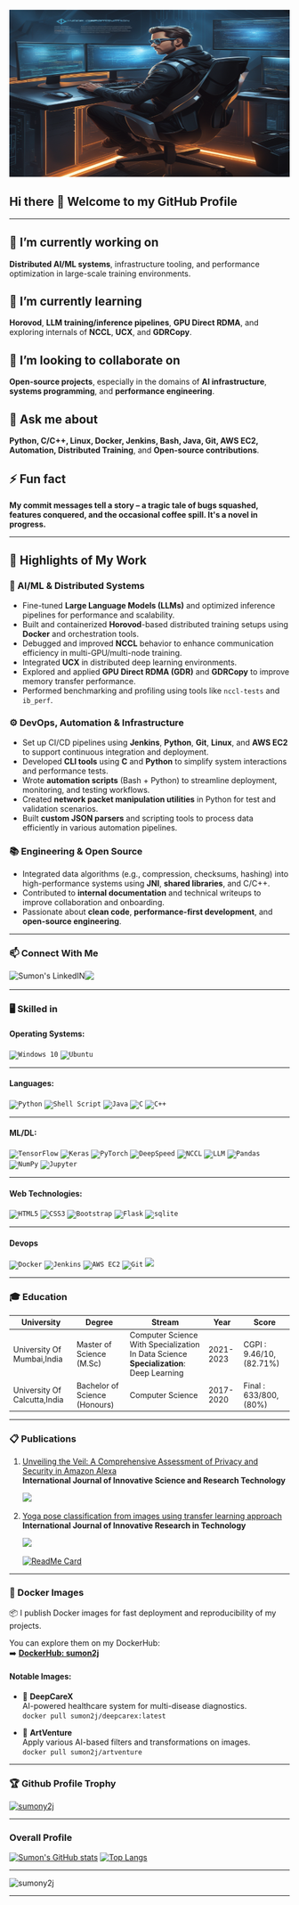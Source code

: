 <img src="./Github_Banner.png" width=100% height=300px> <br>

## Hi there 👋 Welcome to my GitHub Profile

<hr>

## 🔭 I’m currently working on
**Distributed AI/ML systems**, infrastructure tooling, and performance optimization in large-scale training environments.

## 🌱 I’m currently learning
**Horovod**, **LLM training/inference pipelines**, **GPU Direct RDMA**, and exploring internals of **NCCL**, **UCX**, and **GDRCopy**.

## 👯 I’m looking to collaborate on
**Open-source projects**, especially in the domains of **AI infrastructure**, **systems programming**, and **performance engineering**.

## 💬 Ask me about
**Python, C/C++, Linux, Docker, Jenkins, Bash, Java, Git, AWS EC2, Automation, Distributed Training**, and **Open-source contributions**.

## ⚡ Fun fact
**My commit messages tell a story – a tragic tale of bugs squashed, features conquered, and the occasional coffee spill. It's a novel in progress.**

---

## 🚀 Highlights of My Work

### 🧠 AI/ML & Distributed Systems

- Fine-tuned **Large Language Models (LLMs)** and optimized inference pipelines for performance and scalability.
- Built and containerized **Horovod**-based distributed training setups using **Docker** and orchestration tools.
- Debugged and improved **NCCL** behavior to enhance communication efficiency in multi-GPU/multi-node training.
- Integrated **UCX** in distributed deep learning environments.
- Explored and applied **GPU Direct RDMA (GDR)** and **GDRCopy** to improve memory transfer performance.
- Performed benchmarking and profiling using tools like `nccl-tests` and `ib_perf`.

### ⚙️ DevOps, Automation & Infrastructure

- Set up CI/CD pipelines using **Jenkins**, **Python**, **Git**, **Linux**, and **AWS EC2** to support continuous integration and deployment.
- Developed **CLI tools** using **C** and **Python** to simplify system interactions and performance tests.
- Wrote **automation scripts** (Bash + Python) to streamline deployment, monitoring, and testing workflows.
- Created **network packet manipulation utilities** in Python for test and validation scenarios.
- Built **custom JSON parsers** and scripting tools to process data efficiently in various automation pipelines.

### 📚 Engineering & Open Source

- Integrated data algorithms (e.g., compression, checksums, hashing) into high-performance systems using **JNI**, **shared libraries**, and C/C++.
- Contributed to **internal documentation** and technical writeups to improve collaboration and onboarding.
- Passionate about **clean code**, **performance-first development**, and **open-source engineering**.

<hr>

### 📫 Connect With Me
<a href="https://www.linkedin.com/in/sumon-singh-4b0a031a5/">
  <img align="left" alt="Sumon's LinkedIN" src="https://img.shields.io/badge/linkedin-%230077B5.svg?style=for-the-badge&logo=linkedin&logoColor=white" />
</a>
<a href="mailto:singhsumony2j@gmail.com?">
  <img src="https://img.shields.io/badge/gmail-%23DD0031.svg?&style=for-the-badge&logo=gmail&logoColor=white"/></a>
</a>

<hr>

###  :desktop_computer: Skilled in 

#### Operating Systems:
<code><img alt="Windows 10" src="https://img.shields.io/badge/Windows-0078D6?style=for-the-badge&logo=windows&logoColor=white" /></code>
<code><img alt="Ubuntu" src="https://img.shields.io/badge/Ubuntu-E95420?style=for-the-badge&logo=ubuntu&logoColor=white" /></code>

<hr>

#### Languages:
<code><img alt="Python" src="https://img.shields.io/badge/python-%2314354C.svg?style=for-the-badge&logo=python&logoColor=white"/></code>
<code><img alt="Shell Script" src="https://img.shields.io/badge/shell_script%20-%23121011.svg?&style=for-the-badge&logo=gnu-bash&logoColor=white"/></code>
<code><img alt="Java" src="https://img.shields.io/badge/java-%23ED8B00.svg?&style=for-the-badge&logo=java&logoColor=white"/></code>
<code><img alt="C" src="https://img.shields.io/badge/c%20-%2300599C.svg?&style=for-the-badge&logo=c&logoColor=white"/></code>
<code><img alt="C++" src="https://img.shields.io/badge/c++-%2300599C.svg?style=for-the-badge&logo=c%2B%2B&logoColor=white"/></code>

<hr>

#### ML/DL:
<code><img alt="TensorFlow" src="https://img.shields.io/badge/TensorFlow-%23FF6F00.svg?style=for-the-badge&logo=TensorFlow&logoColor=white" /></code>
<code><img alt="Keras" src="https://img.shields.io/badge/Keras-%23D00000.svg?style=for-the-badge&logo=Keras&logoColor=white"/></code>
<code><img alt="PyTorch" src="https://img.shields.io/badge/PyTorch-%23EE4C2C.svg?style=for-the-badge&logo=PyTorch&logoColor=white"/></code>
<code><img alt="DeepSpeed" src="https://img.shields.io/badge/DeepSpeed-%230072C6.svg?style=for-the-badge&logo=azuredevops&logoColor=white"/></code>
<code><img alt="NCCL" src="https://img.shields.io/badge/NCCL-%23000000.svg?style=for-the-badge&logo=nvidia&logoColor=white"/></code>
<code><img alt="LLM" src="https://img.shields.io/badge/LLM-%237952B3.svg?style=for-the-badge&logo=openai&logoColor=white"/></code>
<code><img alt="Pandas" src="https://img.shields.io/badge/pandas-%23150458.svg?style=for-the-badge&logo=pandas&logoColor=white" /></code>
<code><img alt="NumPy" src="https://img.shields.io/badge/numpy-%23013243.svg?style=for-the-badge&logo=numpy&logoColor=white" /></code>
<code><img alt="Jupyter" src="https://img.shields.io/badge/Jupyter-%23F37626.svg?style=for-the-badge&logo=Jupyter&logoColor=white" /></code>

<hr>

#### Web Technologies:
<code><img alt="HTML5" src="https://img.shields.io/badge/html5-%23E34F26.svg?style=for-the-badge&logo=html5&logoColor=white"/></code>
<code><img alt="CSS3" src="https://img.shields.io/badge/css3-%231572B6.svg?style=for-the-badge&logo=css3&logoColor=white"/></code>
<code><img alt="Bootstrap" src="https://img.shields.io/badge/bootstrap%20-%23563D7C.svg?&style=for-the-badge&logo=bootstrap&logoColor=white"/></code>
<code><img alt="Flask" src="https://img.shields.io/badge/flask%20-%23000.svg?&style=for-the-badge&logo=flask&logoColor=white"/></code>
<code><img alt="sqlite" src ="https://img.shields.io/badge/sqlite-%2307405e.svg?&style=for-the-badge&logo=sqlite&logoColor=white"/></code>

<hr>

#### Devops
<code><img alt="Docker" src="https://img.shields.io/badge/docker%20-%230db7ed.svg?&style=for-the-badge&logo=docker&logoColor=white"/></code>
<code><img alt="Jenkins" src="https://img.shields.io/badge/jenkins%20-%232C5263.svg?&style=for-the-badge&logo=jenkins&logoColor=white"/></code>
<code><img alt="AWS EC2" src="https://img.shields.io/badge/AWS%20-%23FF9900.svg?&style=for-the-badge&logo=amazon-aws&logoColor=white"/></code>
<code><img alt="Git" src="https://img.shields.io/badge/git%20-%23F05033.svg?&style=for-the-badge&logo=git&logoColor=white"/></code>
<code><img src="https://img.shields.io/badge/vagrant%20-%231563FF.svg?&style=for-the-badge&logo=vagrant&logoColor=white"/></code>

<hr>

### :mortar_board: Education

|University|Degree|Stream|Year|Score|
| ---- | ---- | ---- | ---- | ---- |
|University Of Mumbai,India|Master of Science (M.Sc)|Computer Science With Specialization In Data Science<br><strong>Specialization</strong>: Deep Learning|2021-2023|CGPI : 9.46/10, (82.71%)|
|University Of Calcutta,India|Bachelor of Science (Honours)|Computer Science|2017-2020|Final : 633/800, (80%)

<hr>

### :clipboard: Publications 

<ol>
  
<li><a href="https://ijisrt.com/assets/upload/files/IJISRT23JUL1680.pdf"/>Unveiling the Veil: A Comprehensive Assessment of Privacy and Security in Amazon Alexa</a></li><strong>International Journal of Innovative Science and Research Technology</strong>
<p><a href="https://ijisrt.com/unveiling-the-veil-a-comprehensive-assessment-of-privacy-and-security-in-amazon-alexa"><img src="https://img.shields.io/badge/IJISRT-Publisher-blue"></a></p>
  

<li><a href="https://ijirt.org/publishedpaper/IJIRT167821_PAPER.pdf"/>Yoga pose classification from images using transfer learning approach</a></li><strong>International Journal of Innovative Research in Technology</strong> 
<p><a href="https://ijirt.org/Article?manuscript=167821"><img src="https://img.shields.io/badge/IJIRT-Publisher-green"><a/></p>

[![ReadMe Card](https://github-readme-stats.vercel.app/api/pin/?username=sumony2j&repo=Transfer-Learning)](https://github.com/sumony2j/Transfer-Learning.git)
  
</ol>

<hr>

### 🐳 Docker Images

📦 I publish Docker images for fast deployment and reproducibility of my projects.

You can explore them on my DockerHub:  
➡️ [**DockerHub: sumon2j**](https://hub.docker.com/u/sumon2j)

#### Notable Images:
- 🔹 **DeepCareX**  
  AI-powered healthcare system for multi-disease diagnostics.  
  `docker pull sumon2j/deepcarex:latest`

- 🔹 **ArtVenture**  
  Apply various AI-based filters and transformations on images.  
  `docker pull sumon2j/artventure`

---

### 🏆 Github Profile Trophy

<p align="left"> <a href="https://github.com/ryo-ma/github-profile-trophy"><img src="https://github-profile-trophy.vercel.app/?username=sumony2j" alt="sumony2j" /></a> </p>

<hr>

### Overall Profile

[![Sumon's GitHub stats](https://github-readme-stats.vercel.app/api?username=sumony2j&show_icons=true&locale=en)](https://github.com/anuraghazra/github-readme-stats)
[![Top Langs](https://github-readme-stats.vercel.app/api/top-langs?username=sumony2j&show_icons=true&locale=en&layout=compact)](https://github.com/anuraghazra/github-readme-stats)

<hr>

<p align="left"> <img src="https://komarev.com/ghpvc/?username=sumony2j&label=Profile%20views&color=0e75b6&style=flat" alt="sumony2j" /> </p>

<hr>
